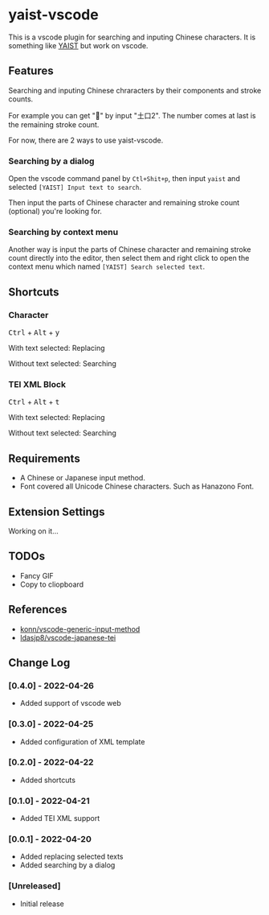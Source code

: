 # yaist-vscode

This is a vscode plugin for searching and inputing Chinese characters. It is something like [YAIST](https://hi-ids.netlify.app/) but work on vscode.

## Features

Searching and inputing Chinese chraracters by their components and stroke counts.

For example you can get "𪠶" by input "土口2". The number comes at last is the remaining stroke count.

For now, there are 2 ways to use yaist-vscode.

### Searching by a dialog

Open the vscode command panel by `Ctl+Shit+p`, then input `yaist` and selected `[YAIST] Input text to search`.

Then input the parts of Chinese character and remaining stroke count (optional) you're looking for.

### Searching by context menu

Another way is input the parts of Chinese character and remaining stroke count directly into the editor, then select them and right click to open the context menu which named `[YAIST] Search selected text`.

## Shortcuts

### Character

<kbd>Ctrl</kbd> + <kbd>Alt</kbd> + <kbd>y</kbd>

With text selected: Replacing

Without text selected: Searching

### TEI XML Block

<kbd>Ctrl</kbd> + <kbd>Alt</kbd> + <kbd>t</kbd>

With text selected: Replacing

Without text selected: Searching

## Requirements

- A Chinese or Japanese input method.
- Font covered all Unicode Chinese characters. Such as Hanazono Font.

## Extension Settings

Working on it...

## TODOs

- Fancy GIF
- Copy to cliopboard

## References

- [konn/vscode-generic-input-method](https://github.com/konn/vscode-generic-input-method)
- [ldasjp8/vscode-japanese-tei](https://github.com/ldasjp8/vscode-japanese-tei)

## Change Log

### [0.4.0] - 2022-04-26

- Added support of vscode web

### [0.3.0] - 2022-04-25

- Added configuration of XML template

### [0.2.0] - 2022-04-22

- Added shortcuts

### [0.1.0] - 2022-04-21

- Added TEI XML support

### [0.0.1] - 2022-04-20

- Added replacing selected texts
- Added searching by a dialog

### [Unreleased]

- Initial release
